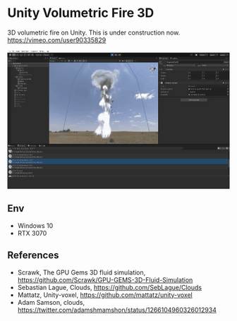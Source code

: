 # Unity Volumetric Fire 3D
3D volumetric fire on Unity. This is under construction now.
https://vimeo.com/user90335829

![fire](./images/UnityVolumetricFire3D.gif)


## Env

- Windows 10
- RTX 3070

## References

- Scrawk, The GPU Gems 3D fluid simulation, https://github.com/Scrawk/GPU-GEMS-3D-Fluid-Simulation 
- Sebastian Lague, Clouds, https://github.com/SebLague/Clouds
- Mattatz, Unity-voxel, https://github.com/mattatz/unity-voxel
- Adam Samson, clouds, https://twitter.com/adamshmamshon/status/1266104960326012934
